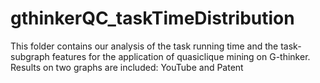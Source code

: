 # gthinkerQC_taskTimeDistribution

This folder contains our analysis of the task running time and the task-subgraph features for the application of quasiclique mining on G-thinker.
Results on two graphs are included: YouTube and Patent
